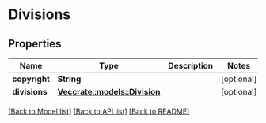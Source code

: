 # Divisions

## Properties

Name | Type | Description | Notes
------------ | ------------- | ------------- | -------------
**copyright** | **String** |  | [optional] 
**divisions** | [**Vec<crate::models::Division>**](Division.md) |  | [optional] 

[[Back to Model list]](../README.md#documentation-for-models) [[Back to API list]](../README.md#documentation-for-api-endpoints) [[Back to README]](../README.md)


